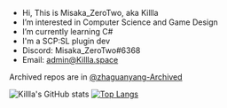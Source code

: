 - Hi, This is Misaka_ZeroTwo, aka Killla
- I’m interested in Computer Science and Game Design
- I’m currently learning C#
- I'm a SCP:SL plugin dev
- Discord: Misaka_ZeroTwo#6368
- Email: admin@Killla.space

Archived repos are in <a href="https://github.com/zhaguanyang-Archived?tab=repositories" target="_blank">@zhaguanyang-Archived</a>

![Killla's GitHub stats](https://github-readme-stats.vercel.app/api?username=Misaka-ZeroTwo&count_private=true)
[![Top Langs](https://github-readme-stats.vercel.app/api/top-langs/?username=Misaka-ZeroTwo)](https://github.com/anuraghazra/github-readme-stats)

<!---
zhaguanyang/zhaguanyang is a ✨ special ✨ repository because its `README.md` (this file) appears on your GitHub profile.
You can click the Preview link to take a look at your changes.
--->
